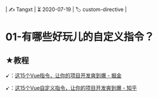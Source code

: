 | ✍️ Tangxt | ⏳ 2020-07-19 | 🏷️ custom-directive |

# 01-有哪些好玩儿的自定义指令？

## ★教程

➹：[这15个Vue指令，让你的项目开发爽到爆 - 掘金](https://juejin.im/post/5da43c7c6fb9a04e0855bb3d)

➹：[这15个Vue自定义指令，让你的项目开发爽到爆 - 知乎](https://zhuanlan.zhihu.com/p/108308393)

